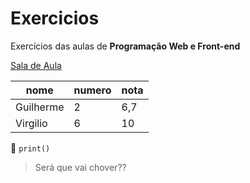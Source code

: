 # Exercicios
Exercícios das aulas de **Programação Web e Front-end**

[Sala de Aula](https://classroom.google.com/u/1/c/NjE3NDMyNDUwMTU3)


nome|numero|nota
---|---|---
Guilherme|2|6,7
Virgilio| 6 |10
🍇
`print()`

> Será que vai chover??
